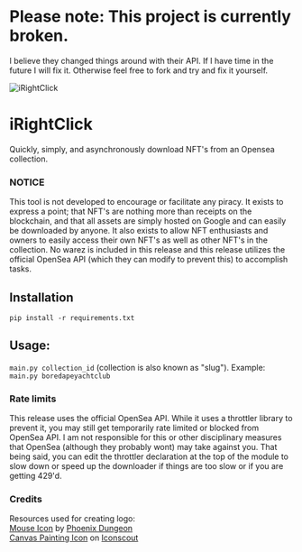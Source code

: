 # Please note: This project is currently broken.  
I believe they changed things around with their API. If I have time in the future I will fix it. Otherwise feel free to fork and try and fix it yourself.  
  
![iRightClick](https://i.imgur.com/M9nyzWv.png)
# iRightClick
Quickly, simply, and asynchronously download NFT's from an Opensea collection.


### NOTICE
This tool is not developed to encourage or facilitate any piracy. It exists to express a point; that NFT's are nothing more than receipts on the blockchain, and that all assets are simply hosted on Google and can easily be downloaded by anyone. It also exists to allow NFT enthusiasts and owners to easily access their own NFT's as well as other NFT's in the collection.
No warez is included in this release and this release utilizes the official OpenSea API (which they can modify to prevent this) to accomplish tasks.

## Installation
`pip install -r requirements.txt`

## Usage:
`main.py collection_id` (collection is also known as "slug").
Example: `main.py boredapeyachtclub`

### Rate limits
This release uses the official OpenSea API. While it uses a throttler library to prevent it, you may still get temporarily rate limited or blocked from OpenSea API. I am not responsible for this or other disciplinary measures that OpenSea (although they probably wont) may take against you.
That being said, you can edit the throttler declaration at the top of the module to slow down or speed up the downloader if things are too slow or if you are getting 429'd.


### Credits
Resources used for creating logo:  
<a href="https://iconscout.com/icons/mouse" target="_blank">Mouse Icon</a> by <a href="https://iconscout.com/contributors/phoenix-group" target="_blank">Phoenix Dungeon</a>  
<a href="https://iconscout.com/icons/canvas-painting" target="_blank">Canvas Painting Icon</a> on <a href="https://iconscout.com">Iconscout</a>
